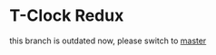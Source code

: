 T-Clock Redux
==============
this branch is outdated now, please switch to [master](//github.com/White-Tiger/T-Clock)
